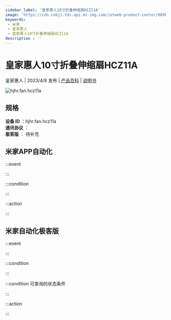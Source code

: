 ```yaml
---
sidebar_label: '皇家惠人10寸折叠伸缩扇HCZ11A'
image: 'https://cdn.cnbj1.fds.api.mi-img.com/iotweb-product-center/609bb2c22a186123f12ac7756ca0dc83_1679724924585.png?GalaxyAccessKeyId=AKVGLQWBOVIRQ3XLEW&Expires=9223372036854775807&Signature=pCOZN09gfI6GxbHugyP3iBJVinw='
keywords: 
 - 米家
 - 皇家惠人
 - 皇家惠人10寸折叠伸缩扇HCZ11A
description : ''
---
```

# 皇家惠人10寸折叠伸缩扇HCZ11A

皇家惠人 | 2023/4/8 发布 | [产品百科](https://home.mi.com/webapp/content/baike/product/index.html?model=hjhr.fan.hcz11a/) | [说明书](https://home.mi.com/views/introduction.html?model=hjhr.fan.hcz11a&region=cn)

![hjhr.fan.hcz11a](https://cdn.cnbj1.fds.api.mi-img.com/iotweb-product-center/609bb2c22a186123f12ac7756ca0dc83_1679724924585.png?GalaxyAccessKeyId=AKVGLQWBOVIRQ3XLEW&Expires=9223372036854775807&Signature=pCOZN09gfI6GxbHugyP3iBJVinw=)

## 规格  
> 
**设备 ID** ：hjhr.fan.hcz11a  
**通讯协议** ：  
**极客版**  ： 待补充 


## 米家APP自动化  

:::event  

:::

:::condition  

:::

:::action   

:::

## 米家自动化极客版  

:::event  

:::

:::condition  

:::

:::condition 可查询的状态条件  

:::

:::action  

:::

        
